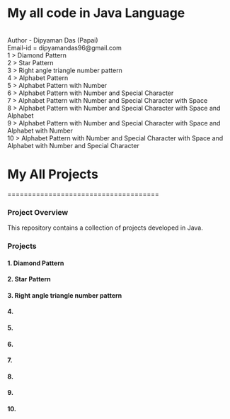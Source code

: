 
# My all code in Java Language
<br>
Author - Dipyaman Das (Papai)
<br>
Email-id  = dipyamandas96@gmail.com
<br>
1 >  Diamond Pattern 
<br>
2 >  Star Pattern
<br>
3 >  Right angle triangle number pattern
<br>
4 >  Alphabet Pattern
<br>
5 >  Alphabet Pattern with Number
<br>
6 >  Alphabet Pattern with Number and Special Character
<br>
7 >  Alphabet Pattern with Number and Special Character with Space
<br>
8 >  Alphabet Pattern with Number and Special Character with Space and Alphabet
<br>
9 >  Alphabet Pattern with Number and Special Character with Space and Alphabet with Number
<br>
10 > Alphabet Pattern with Number and Special Character with Space and Alphabet with Number and Special Character
<br>

# My All Projects
=====================================

### Project Overview

This repository contains a collection of projects developed in Java.

### Projects

#### 1. Diamond Pattern 

#### 2. Star Pattern

#### 3. Right angle triangle number pattern

#### 4. 

#### 5. 

#### 6. 

#### 7. 

#### 8. 

#### 9. 

#### 10. 
